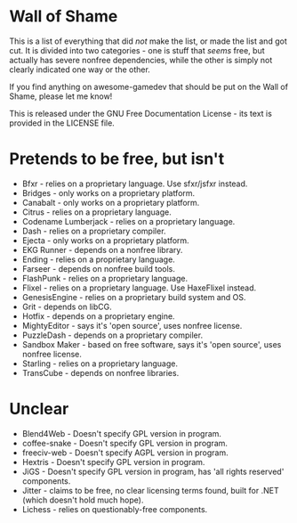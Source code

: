 # Wall of Shame #

This is a list of everything that did *not* make the list, or made the list and got cut. It is divided into two categories - one is stuff that *seems* free, but actually has severe nonfree dependencies, while the other is simply not clearly indicated one way or the other.

If you find anything on awesome-gamedev that should be put on the Wall of Shame, please let me know!

This is released under the GNU Free Documentation License - its text is provided in the LICENSE file.

Pretends to be free, but isn't
==============================

* Bfxr - relies on a proprietary language. Use sfxr/jsfxr instead.
* Bridges - only works on a proprietary platform.
* Canabalt - only works on a proprietary platform.
* Citrus - relies on a proprietary language.
* Codename Lumberjack - relies on a proprietary language.
* Dash - relies on a proprietary compiler.
* Ejecta - only works on a proprietary platform.
* EKG Runner - depends on a nonfree library.
* Ending - relies on a proprietary language.
* Farseer - depends on nonfree build tools.
* FlashPunk - relies on a proprietary language.
* Flixel - relies on a proprietary language. Use HaxeFlixel instead.
* GenesisEngine - relies on a proprietary build system and OS.
* Grit - depends on libCG.
* Hotfix - depends on a proprietary engine.
* MightyEditor - says it's 'open source', uses nonfree license.
* PuzzleDash - depends on a proprietary compiler.
* Sandbox Maker - based on free software, says it's 'open source', uses nonfree license.
* Starling - relies on a proprietary language.
* TransCube - depends on nonfree libraries.

Unclear
=======

* Blend4Web - Doesn't specify GPL version in program.
* coffee-snake - Doesn't specify GPL version in program.
* freeciv-web - Doesn't specify AGPL version in program.
* Hextris - Doesn't specify GPL version in program.
* JiGS - Doesn't specify GPL version in program, has 'all rights reserved' components.
* Jitter - claims to be free, no clear licensing terms found, built for .NET (which doesn't hold much hope).
* Lichess - relies on questionably-free components.
